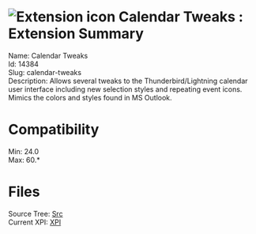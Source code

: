 # ![Extension icon](https://addons.thunderbird.net/user-media/addon_icons/14/14384-64.png?modified=1537697068) Calendar Tweaks : Extension Summary

Name: Calendar Tweaks  
Id: 14384  
Slug: calendar-tweaks  
Description: Allows several tweaks to the Thunderbird/Lightning calendar user interface including new selection styles and repeating event icons. Mimics the colors and styles found in MS Outlook.

  

# Compatibility
Min: 24.0  
Max: 60.*  

# Files

Source Tree: [Src](C:/Dev/Thunderbird/ThunderKdB/xall/x60/14384-calendar-tweaks/src)  
Current XPI: [XPI](C:/Dev/Thunderbird/ThunderKdB/xall/x60/14384-calendar-tweaks/xpi)  



